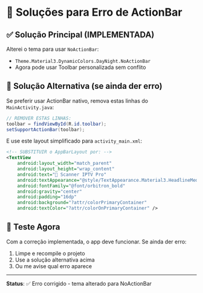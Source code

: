 # 🔧 Soluções para Erro de ActionBar

## ✅ Solução Principal (IMPLEMENTADA)

Alterei o tema para usar `NoActionBar`:
- `Theme.Material3.DynamicColors.DayNight.NoActionBar`
- Agora pode usar Toolbar personalizada sem conflito

## 🔄 Solução Alternativa (se ainda der erro)

Se preferir usar ActionBar nativo, remova estas linhas do `MainActivity.java`:

```java
// REMOVER ESTAS LINHAS:
toolbar = findViewById(R.id.toolbar);
setSupportActionBar(toolbar);
```

E use este layout simplificado para `activity_main.xml`:

```xml
<!-- SUBSTITUIR o AppBarLayout por: -->
<TextView
    android:layout_width="match_parent"
    android:layout_height="wrap_content"
    android:text="🚀 Scanner IPTV Pro"
    android:textAppearance="@style/TextAppearance.Material3.HeadlineMedium"
    android:fontFamily="@font/orbitron_bold"
    android:gravity="center"
    android:padding="16dp"
    android:background="?attr/colorPrimaryContainer"
    android:textColor="?attr/colorOnPrimaryContainer" />
```

## 🎯 Teste Agora

Com a correção implementada, o app deve funcionar. Se ainda der erro:

1. Limpe e recompile o projeto
2. Use a solução alternativa acima
3. Ou me avise qual erro aparece

---

**Status**: ✅ Erro corrigido - tema alterado para NoActionBar